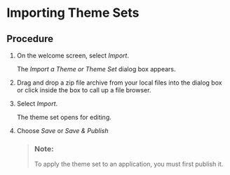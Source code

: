 <!-- loiob843c00cab6f4ffba667f7f9c1e89f90 -->

# Importing Theme Sets



## Procedure

1.  On the welcome screen, select *Import*.

    The *Import a Theme or Theme Set* dialog box appears.

2.  Drag and drop a zip file archive from your local files into the dialog box or click inside the box to call up a file browser.

3.  Select *Import*.

    The theme set opens for editing.

4.  Choose *Save* or *Save & Publish*

    > ### Note:  
    > To apply the theme set to an application, you must first publish it.


